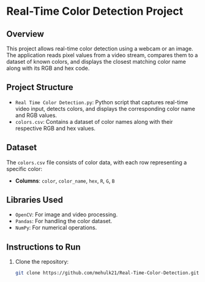 # Real-Time Color Detection Project

## Overview
This project allows real-time color detection using a webcam or an image. The application reads pixel values from a video stream, compares them to a dataset of known colors, and displays the closest matching color name along with its RGB and hex code.

## Project Structure
- `Real Time Color Detection.py`: Python script that captures real-time video input, detects colors, and displays the corresponding color name and RGB values.
- `colors.csv`: Contains a dataset of color names along with their respective RGB and hex values.

## Dataset
The `colors.csv` file consists of color data, with each row representing a specific color:
- **Columns**: `color`, `color_name`, `hex`, `R`, `G`, `B`

## Libraries Used
- `OpenCV`: For image and video processing.
- `Pandas`: For handling the color dataset.
- `NumPy`: For numerical operations.

## Instructions to Run
1. Clone the repository:
   ```bash
   git clone https://github.com/mehulk21/Real-Time-Color-Detection.git
